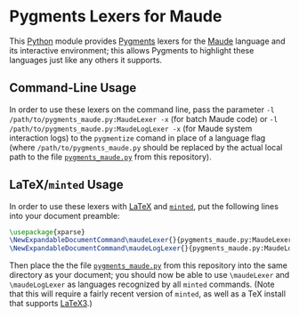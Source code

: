 # Pygments Lexers for Maude

This [Python](https://www.python.org) module provides
[Pygments](http://pygments.org) lexers for the
[Maude](http://maude.cs.illinois.edu/w/index.php?title=The_Maude_System)
language and its interactive environment; this allows Pygments to
highlight these languages just like any others it supports.

## Command-Line Usage

In order to use these lexers on the command line, pass the parameter `-l
/path/to/pygments_maude.py:MaudeLexer -x` (for batch Maude code) or
`-l /path/to/pygments_maude.py:MaudeLogLexer -x` (for Maude system
interaction logs) to the `pygmentize` comand in place of a language
flag (where `/path/to/pygments_maude.py` should be replaced by the
actual local path to the file
[`pygments_maude.py`](https://raw.githubusercontent.com/pthariensflame/pygments-maude/master/pygments_maude.py)
from this repository).

## LaTeX/`minted` Usage

In order to use these lexers with [LaTeX](http://www.latex-project.org) and
[`minted`](https://github.com/gpoore/minted), put the following lines
into your document preamble:

``` latex
\usepackage{xparse}
\NewExpandableDocumentCommand\maudeLexer{}{pygments_maude.py:MaudeLexer -x}
\NewExpandableDocumentCommand\maudeLogLexer{}{pygments_maude.py:MaudeLogLexer -x}
```

Then place the the file
[`pygments_maude.py`](https://raw.githubusercontent.com/pthariensflame/pygments-maude/master/pygments_maude.py)
from this repository into the same directory as your document; you
should now be able to use `\maudeLexer` and `\maudeLogLexer` as
languages recognized by all `minted` commands. (Note that this will
require a fairly recent version of `minted`, as well as a TeX install
that supports [LaTeX3](https://www.latex-project.org/latex3/).)

